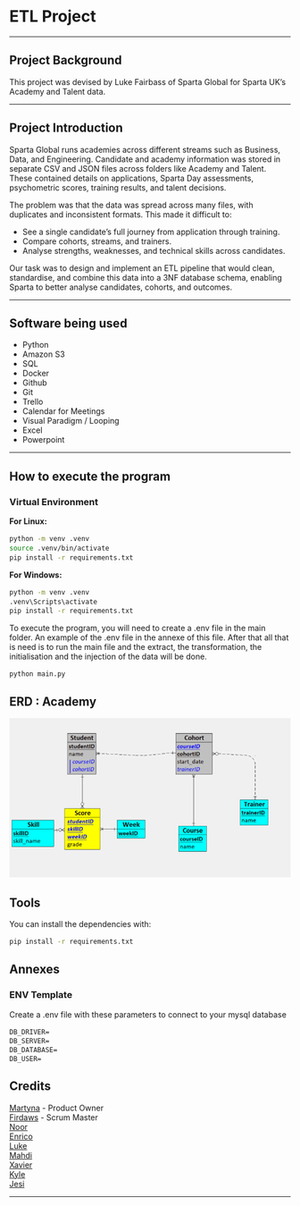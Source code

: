 # ETL Project

---

## Project Background

This project was devised by Luke Fairbass of Sparta Global for Sparta UK’s Academy and Talent data.

---

## Project Introduction

Sparta Global runs academies across different streams such as Business, Data, and Engineering. Candidate and academy information was stored in separate CSV and JSON files across folders like Academy and Talent. These contained details on applications, Sparta Day assessments, psychometric scores, training results, and talent decisions.

The problem was that the data was spread across many files, with duplicates and inconsistent formats. This made it difficult to:
- See a single candidate’s full journey from application through training.
- Compare cohorts, streams, and trainers.
- Analyse strengths, weaknesses, and technical skills across candidates.

Our task was to design and implement an ETL pipeline that would clean, standardise, and combine this data into a 3NF database schema, enabling Sparta to better analyse candidates, cohorts, and outcomes.

---


## Software being used
- Python
- Amazon S3
- SQL
- Docker
- Github
- Git
- Trello
- Calendar for Meetings
- Visual Paradigm / Looping
- Excel
- Powerpoint

---
## How to execute the program

### Virtual Environment 

**For Linux:**
```bash
python -m venv .venv
source .venv/bin/activate
pip install -r requirements.txt
```

**For Windows:**
```bash
python -m venv .venv
.venv\Scripts\activate     
pip install -r requirements.txt
```

To execute the program, you will need to create a .env file in the main folder. An example of the .env file in the annexe of this file. After that all that is need is to run the main file and the extract, the transformation, the initialisation and the injection of the data will be done.

```commandline
python main.py
```

## ERD : Academy 

![ERD Academy](img/academy_mld.png)

## Tools
You can install the dependencies with:

```bash
pip install -r requirements.txt
```

## Annexes 

### ENV Template

Create a .env file with these parameters to connect to your mysql database

```
DB_DRIVER=
DB_SERVER=
DB_DATABASE=
DB_USER=
```

## Credits
[Martyna]() - Product Owner <br>
[Firdaws](https://github.com/FirdawsYasmin) - Scrum Master <br> 
[Noor](https://github.com/Hunzaa) <br>
[Enrico](https://github.com/EnricoEmanuelObeng) <br>
[Luke](https://github.com/LukeLondesbrough) <br>
[Mahdi]() <br>
[Xavier](https://github.com/xavierfrancis1981) <br>
[Kyle](https://github.com/kgodwinb44) <br>
[Jesi](https://github.com/11kainani) <br>

---
